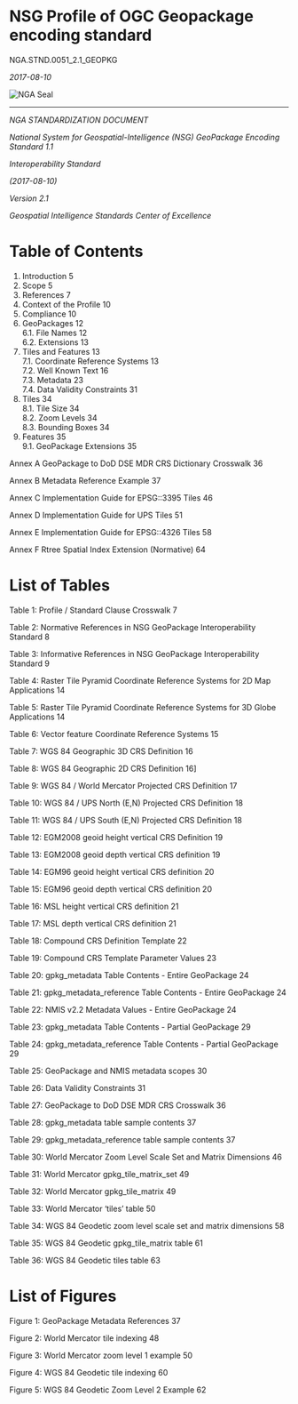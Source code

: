 # NSG Profile of OGC Geopackage encoding standard

NGA.STND.0051_2.1_GEOPKG



*2017-08-10*



![NGA Seal](https://github.com/royrathbun/nsg_geopkg/blob/master/media/image1.jpeg)

___________________________________________________________________



*NGA STANDARDIZATION DOCUMENT*



*National System for Geospatial-Intelligence (NSG) GeoPackage Encoding Standard 1.1*



*Interoperability Standard*

*(2017-08-10)*

*Version 2.1*

*Geospatial Intelligence Standards Center of Excellence*

# Table of Contents
1.  Introduction 5  
2.  Scope 5  
3.  References 7  
4.  Context of the Profile 10  
5.  Compliance 10  
6.  GeoPackages 12    
  6.1. File Names 12    
  6.2. Extensions 13    
7. Tiles and Features 13    
  7.1. Coordinate Reference Systems 13  
  7.2. Well Known Text 16  
  7.3. Metadata 23  
  7.4. Data Validity Constraints 31  
8. Tiles 34  
  8.1. Tile Size 34  
  8.2. Zoom Levels 34  
  8.3. Bounding Boxes 34  
9. Features 35  
  9.1. GeoPackage Extensions 35  

Annex A GeoPackage to DoD DSE MDR CRS Dictionary Crosswalk 36

Annex B Metadata Reference Example 37

Annex C Implementation Guide for EPSG::3395 Tiles 46

Annex D Implementation Guide for UPS Tiles 51

Annex E Implementation Guide for EPSG::4326 Tiles 58

Annex F Rtree Spatial Index Extension (Normative) 64

# List of Tables 

Table 1: Profile / Standard Clause Crosswalk 7

Table 2: Normative References in NSG GeoPackage Interoperability Standard 8

Table 3: Informative References in NSG GeoPackage Interoperability Standard 9

Table 4: Raster Tile Pyramid Coordinate Reference Systems for 2D Map Applications 14

Table 5: Raster Tile Pyramid Coordinate Reference Systems for 3D Globe Applications 14

Table 6: Vector feature Coordinate Reference Systems 15

Table 7: WGS 84 Geographic 3D CRS Definition 16

Table 8: WGS 84 Geographic 2D CRS Definition 16]

Table 9: WGS 84 / World Mercator Projected CRS Definition 17

Table 10: WGS 84 / UPS North (E,N) Projected CRS Definition 18

Table 11: WGS 84 / UPS South (E,N) Projected CRS Definition 18

Table 12: EGM2008 geoid height vertical CRS Definition 19

Table 13: EGM2008 geoid depth vertical CRS definition 19

Table 14: EGM96 geoid height vertical CRS definition 20

Table 15: EGM96 geoid depth vertical CRS definition 20

Table 16: MSL height vertical CRS definition 21

Table 17: MSL depth vertical CRS definition 21

Table 18: Compound CRS Definition Template 22

Table 19: Compound CRS Template Parameter Values 23

Table 20: gpkg_metadata Table Contents - Entire GeoPackage 24

Table 21: gpkg_metadata_reference Table Contents - Entire GeoPackage 24

Table 22: NMIS v2.2 Metadata Values - Entire GeoPackage 24

Table 23: gpkg_metadata Table Contents - Partial GeoPackage 29

Table 24: gpkg_metadata_reference Table Contents - Partial GeoPackage 29

Table 25: GeoPackage and NMIS metadata scopes 30

Table 26: Data Validity Constraints 31

Table 27: GeoPackage to DoD DSE MDR CRS Crosswalk 36

Table 28: gpkg_metadata table sample contents 37

Table 29: gpkg_metadata_reference table sample contents 37

Table 30: World Mercator Zoom Level Scale Set and Matrix Dimensions 46

Table 31: World Mercator gpkg_tile_matrix_set 49

Table 32: World Mercator gpkg_tile_matrix 49

Table 33: World Mercator ‘tiles’ table 50

Table 34: WGS 84 Geodetic zoom level scale set and matrix dimensions 58

Table 35: WGS 84 Geodetic gpkg_tile_matrix table 61

Table 36: WGS 84 Geodetic tiles table 63

# List of Figures

Figure 1: GeoPackage Metadata References 37

Figure 2: World Mercator tile indexing 48

Figure 3: World Mercator zoom level 1 example 50

Figure 4: WGS 84 Geodetic tile indexing 60

Figure 5: WGS 84 Geodetic Zoom Level 2 Example 62
